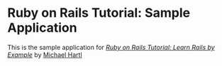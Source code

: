 # Ruby on Rails Tutorial: Sample Application

This is the sample application for
[*Ruby on Rails Tutorial: Learn Rails by Example*](http://railstutorial.org/) by [Michael Hartl](http://michaelhartl.com/)